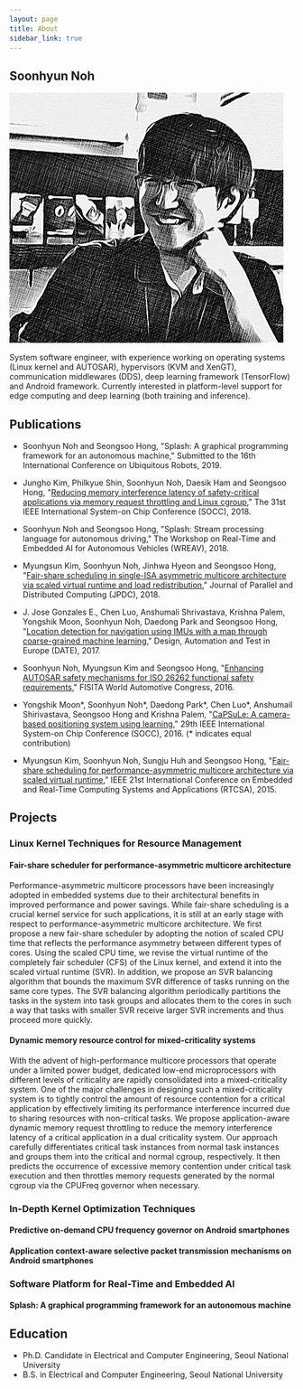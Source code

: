 ```yaml
---
layout: page
title: About
sidebar_link: true
---
```


## Soonhyun Noh

![placeholder](/assets/images/profile.png)

System software engineer, with experience working on operating systems (Linux kernel and AUTOSAR), hypervisors (KVM and XenGT), communication middlewares (DDS), deep learning framework (TensorFlow) and Android framework. Currently interested in platform-level support for edge computing and deep learning (both training and inference).

## Publications

- Soonhyun Noh and Seongsoo Hong, "Splash: A graphical programming framework for an autonomous machine," Submitted to the 16th International Conference on Ubiquitous Robots, 2019.

- Jungho Kim, Philkyue Shin, Soonhyun Noh, Daesik Ham and Seongsoo Hong, "[Reducing memory interference latency of safety-critical applications via memory request throttling and Linux cgroup](http://redwood.snu.ac.kr/wordpress/wp-content/uploads/2018/08/18-07-30-SOCC_Memory-Request-Throttling_final.pdf)," The 31st IEEE International System-on Chip Conference (SOCC), 2018.

- Soonhyun Noh and Seongsoo Hong, "Splash: Stream processing language for autonomous driving," The Workshop on Real-Time and Embedded AI for Autonomous Vehicles (WREAV), 2018.

- Myungsun Kim, Soonhyun Noh, Jinhwa Hyeon and Seongsoo Hong, "[Fair-share scheduling in single-ISA asymmetric multicore architecture via scaled virtual runtime and load redistribution](https://www.sciencedirect.com/science/article/pii/S0743731517302423)," Journal of Parallel and Distributed Computing (JPDC), 2018.

- J. Jose Gonzales E., Chen Luo, Anshumali Shrivastava, Krishna Palem, Yongshik Moon, Soonhyun Noh, Daedong Park and Seongsoo Hong, "[Location detection for navigation using IMUs with a map through coarse-grained machine learning](http://ieeexplore.ieee.org/document/7927040/)," Design, Automation and Test in Europe (DATE), 2017.

- Soonhyun Noh, Myungsun Kim and Seongsoo Hong, "[Enhancing AUTOSAR safety mechanisms for ISO 26262 functional safety requirements](http://redwood.snu.ac.kr/wordpress/paper_server.php?file=eGx4cERzMWVHWUIvSVBKeXUzOG1hWFAyTUZQZ2ZUZVJ3emx4TGJaeWNOWEFCbFRVMnVqbnJyZHVmZ3hVYW40OExSY0lrc1lNS0drQXZXVlJiek5OWWc9PQ==)," FISITA World Automotive Congress, 2016.

- Yongshik Moon\*, Soonhyun Noh\*, Daedong Park\*, Chen Luo\*, Anshumail Shirivastava, Seongsoo Hong and Krishna Palem, "[CaPSuLe: A camera-based positioning system using learning](https://ieeexplore.ieee.org/document/7905476/)," 29th IEEE International System-on Chip Conference (SOCC), 2016. (\* indicates equal contribution)

- Myungsun Kim, Soonhyun Noh, Sungju Huh and Seongsoo Hong, "[Fair-share scheduling for performance-asymmetric multicore architecture via scaled virtual runtime](https://ieeexplore.ieee.org/document/7299846/)," IEEE 21st International Conference on Embedded and Real-Time Computing Systems and Applications (RTCSA), 2015.

## Projects

### Linux Kernel Techniques for Resource Management

#### Fair-share scheduler for performance-asymmetric multicore architecture
Performance-asymmetric multicore processors have been increasingly adopted in embedded systems due to their architectural benefits in improved performance and power savings. While fair-share scheduling is a crucial kernel service for such applications, it is still at an early stage with respect to performance-asymmetric multicore architecture. We first propose a new fair-share scheduler by adopting the notion of scaled CPU time that reflects the performance asymmetry between different types of cores. Using the scaled CPU time, we revise the virtual runtime of the completely fair scheduler (CFS) of the Linux kernel, and extend it into the scaled virtual runtime (SVR). In addition, we propose an SVR balancing algorithm that bounds the maximum SVR difference of tasks running on the same core types. The SVR balancing algorithm periodically partitions the tasks in the system into task groups and allocates them to the cores in such a way that tasks with smaller SVR receive larger SVR increments and thus proceed more quickly.

#### Dynamic memory resource control for mixed-criticality systems
With the advent of high-performance multicore processors that operate under a limited power budget, dedicated low-end microprocessors with different levels of criticality are rapidly consolidated into a mixed-criticality system. One of the major challenges in designing such a mixed-criticality system is to tightly control the amount of resource contention for a critical application by effectively limiting its performance interference incurred due to sharing resources with non-critical tasks. We propose application-aware dynamic memory request throttling to reduce the memory interference latency of a critical application in a dual criticality system. Our approach carefully differentiates critical task instances from normal task instances and groups them into the critical and normal cgroup, respectively. It then predicts the occurrence of excessive memory contention under critical task execution and then throttles memory requests generated by the normal cgroup via the CPUFreq governor when necessary.

### In-Depth Kernel Optimization Techniques

#### Predictive on-demand CPU frequency governor on Android smartphones

#### Application context-aware selective packet transmission mechanisms on Android smartphones

### Software Platform for Real-Time and Embedded AI

#### Splash: A graphical programming framework for an autonomous machine

## Education

- Ph.D. Candidate in Electrical and Computer Engineering, Seoul National University
- B.S. in Electrical and Computer Engineering, Seoul National University
